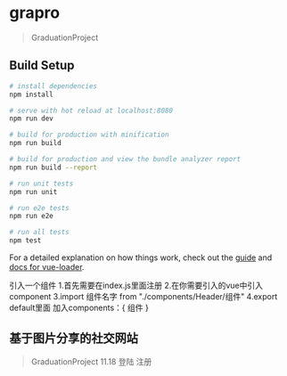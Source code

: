 # grapro

> GraduationProject

## Build Setup

``` bash
# install dependencies
npm install

# serve with hot reload at localhost:8080
npm run dev

# build for production with minification
npm run build

# build for production and view the bundle analyzer report
npm run build --report

# run unit tests
npm run unit

# run e2e tests
npm run e2e

# run all tests
npm test
```

For a detailed explanation on how things work, check out the [guide](http://vuejs-templates.github.io/webpack/) and [docs for vue-loader](http://vuejs.github.io/vue-loader).

引入一个组件
1.首先需要在index.js里面注册
2.在你需要引入的vue中引入component
3.import 组件名字 from "./components/Header/组件"
4.export default里面 加入components：{ 组件 }

## 基于图片分享的社交网站
> GraduationProject
 11.18 登陆 注册 
